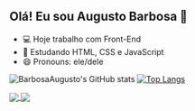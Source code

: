 ## Olá! Eu sou Augusto Barbosa  👋

- 💻 Hoje trabalho com Front-End
- 🌱 Estudando HTML, CSS e JavaScript
- 😄 Pronouns: ele/dele

![BarbosaAugusto's GitHub stats](https://github-readme-stats.vercel.app/api?username=barbosaaugusto&show_icons=true&theme=tokyonight&count_private=true)
[![Top Langs](https://github-readme-stats.vercel.app/api/top-langs/?username=barbosaaugusto&layout=compact)](https://github.com/barbosaaugusto/github-readme-stats)

<a href="https://github.com/barbosaaugusto/github-readme-stats">
  <img align="center" src="https://github-readme-stats.vercel.app/api/pin/?username=barbosaaugusto&repo=github-readme-stats" />
</a>
<a href="https://github.com/barbosaaugusto/convoychat">
  <img align="center" src="https://github-readme-stats.vercel.app/api/pin/?username=barbosaaugusto&repo=convoychat" />
</a>






